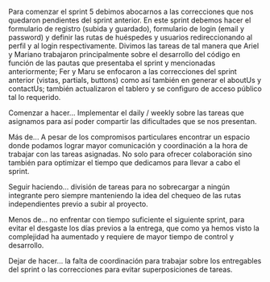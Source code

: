 Para comenzar el sprint 5 debimos abocarnos a las correcciones que nos quedaron pendientes del sprint anterior. En este sprint debemos hacer el formulario de registro (subida y guardado), formulario de login (email y password) y definir las rutas de huéspedes y usuarios redireccionando al perfil y al login respectivamente.
Divimos las tareas de tal manera que Ariel y Mariano trabajaron principalmente sobre el desarrollo del código en función de las pautas que presentaba el sprint y mencionadas anteriormente; Fer y Maru se enfocaron a las correcciones del sprint anterior (vistas, partials, buttons) como así también en generar el aboutUs y contactUs; también actualizaron el tablero y se configuro de acceso público tal lo requerido.

Comenzar a hacer... Implementar el daily / weekly sobre las tareas que asignamos para así poder compartir las dificultades que se nos presentan.

Más de... A pesar de los compromisos particulares encontrar un espacio donde podamos lograr mayor comunicación y coordinación a la hora de trabajar con las tareas asignadas. No solo para ofrecer colaboración sino también para optimizar el tiempo que dedicamos para llevar a cabo el sprint.

Seguir haciendo... división de tareas para no sobrecargar a ningún integrante pero siempre manteniendo la idea del chequeo de las rutas independientes previo a subir al proyecto.

Menos de... no enfrentar con tiempo suficiente el siguiente sprint, para evitar el desgaste los días previos a la entrega, que como ya hemos visto la complejidad ha aumentado y requiere de mayor tiempo de control y desarrollo.

Dejar de hacer... la falta de coordinación para trabajar sobre los entregables del sprint o las correcciones para evitar superposiciones de tareas.
